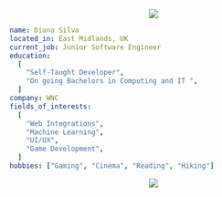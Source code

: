 <p align="center">
  <img src="https://capsule-render.vercel.app/api?text=Hey%20There👋&animation=fadeIn&type=waving&color=gradient&height=100" />
</p>

```yaml
name: Diana Silva
located_in: East Midlands, UK
current_job: Junior Software Engineer
education:
  [
    "Self-Taught Developer",
    "On going Bachelors in Computing and IT ",
  ]
company: WNC
fields_of_interests:
  [
    "Web Integrations",
    "Machine Learning",
    "UI/UX",
    "Game Development",
  ]
hobbies: ["Gaming", "Cinema", "Reading", "Hiking"]
```
<p align="center">
  <img src="https://capsule-render.vercel.app/api?text&animation=fadeIn&type=waving&color=gradient&height=100&section=footer" />
</p>

